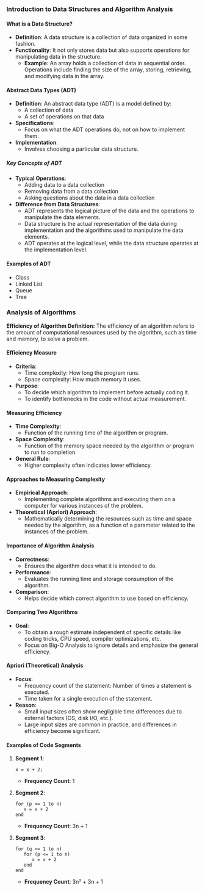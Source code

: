 ### Introduction to Data Structures and Algorithm Analysis

#### What is a Data Structure?
- **Definition**: A data structure is a collection of data organized in some fashion.
- **Functionality**: It not only stores data but also supports operations for manipulating data in the structure.
  - **Example**: An array holds a collection of data in sequential order. Operations include finding the size of the array, storing, retrieving, and modifying data in the array.

#### Abstract Data Types (ADT)
- **Definition**: An abstract data type (ADT) is a model defined by:
  - A collection of data
  - A set of operations on that data
- **Specifications**:
  - Focus on what the ADT operations do, not on how to implement them.
- **Implementation**:
  - Involves choosing a particular data structure.

##### Key Concepts of ADT
- **Typical Operations**:
  - Adding data to a data collection
  - Removing data from a data collection
  - Asking questions about the data in a data collection
- **Difference from Data Structures**:
  - ADT represents the logical picture of the data and the operations to manipulate the data elements.
  - Data structure is the actual representation of the data during implementation and the algorithms used to manipulate the data elements.
  - ADT operates at the logical level, while the data structure operates at the implementation level.

#### Examples of ADT
- Class
- Linked List
- Queue
- Tree

### Analysis of Algorithms
**Efficiency of Algorithm Definition:**
The efficiency of an algorithm refers to the amount of computational resources used by the algorithm, such as time and memory, to solve a problem.

#### Efficiency Measure
- **Criteria**:
  - Time complexity: How long the program runs.
  - Space complexity: How much memory it uses.
- **Purpose**:
  - To decide which algorithm to implement before actually coding it.
  - To identify bottlenecks in the code without actual measurement.

#### Measuring Efficiency
- **Time Complexity**:
  - Function of the running time of the algorithm or program.
- **Space Complexity**:
  - Function of the memory space needed by the algorithm or program to run to completion.
- **General Rule**:
  - Higher complexity often indicates lower efficiency.

#### Approaches to Measuring Complexity
- **Empirical Approach**:
  - Implementing complete algorithms and executing them on a computer for various instances of the problem.
- **Theoretical (Apriori) Approach**:
  - Mathematically determining the resources such as time and space needed by the algorithm, as a function of a parameter related to the instances of the problem.

#### Importance of Algorithm Analysis
- **Correctness**:
  - Ensures the algorithm does what it is intended to do.
- **Performance**:
  - Evaluates the running time and storage consumption of the algorithm.
- **Comparison**:
  - Helps decide which correct algorithm to use based on efficiency.

#### Comparing Two Algorithms
- **Goal**:
  - To obtain a rough estimate independent of specific details like coding tricks, CPU speed, compiler optimizations, etc.
  - Focus on Big-O Analysis to ignore details and emphasize the general efficiency.

#### Apriori (Theoretical) Analysis
- **Focus**:
  - Frequency count of the statement: Number of times a statement is executed.
  - Time taken for a single execution of the statement.
- **Reason**:
  - Small input sizes often show negligible time differences due to external factors (OS, disk I/O, etc.).
  - Large input sizes are common in practice, and differences in efficiency become significant.

#### Examples of Code Segments
1. **Segment 1**:
   ```plaintext
   x = x + 2;
   ```
   - **Frequency Count**: 1

2. **Segment 2**:
   ```plaintext
   for (p <= 1 to n)
      x = x + 2
   end
   ```
   - **Frequency Count**: 3n + 1

3. **Segment 3**:
   ```plaintext
   for (q <= 1 to n)
      for (p <= 1 to n)
         x = x + 2
      end
   end
   ```
   - **Frequency Count**: 3n² + 3n + 1

